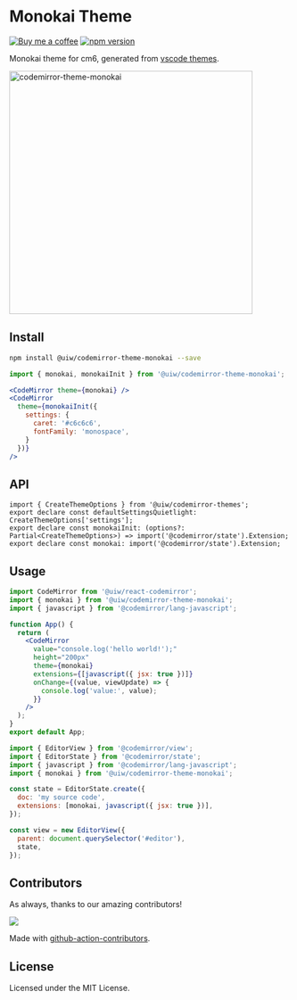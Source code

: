 <!--rehype:ignore:start-->

# Monokai Theme

<!--rehype:ignore:end-->

[![Buy me a coffee](https://img.shields.io/badge/Buy%20me%20a%20coffee-048754?logo=buymeacoffee)](https://jaywcjlove.github.io/#/sponsor)
[![npm version](https://img.shields.io/npm/v/@uiw/codemirror-theme-monokai.svg)](https://www.npmjs.com/package/@uiw/codemirror-theme-monokai)

Monokai theme for cm6, generated from [vscode themes](https://github.com/microsoft/vscode/blob/main/extensions/theme-monokai/themes/monokai-color-theme.json).

<a href="https://uiwjs.github.io/react-codemirror/#/theme/data/monokai">
  <img width="436" alt="codemirror-theme-monokai" src="https://github.com/uiwjs/react-codemirror/assets/1680273/07df9125-6d96-413b-b863-1eef945b99e3">
</a>

## Install

```bash
npm install @uiw/codemirror-theme-monokai --save
```

```jsx
import { monokai, monokaiInit } from '@uiw/codemirror-theme-monokai';

<CodeMirror theme={monokai} />
<CodeMirror
  theme={monokaiInit({
    settings: {
      caret: '#c6c6c6',
      fontFamily: 'monospace',
    }
  })}
/>
```

## API

```tsx
import { CreateThemeOptions } from '@uiw/codemirror-themes';
export declare const defaultSettingsQuietlight: CreateThemeOptions['settings'];
export declare const monokaiInit: (options?: Partial<CreateThemeOptions>) => import('@codemirror/state').Extension;
export declare const monokai: import('@codemirror/state').Extension;
```

## Usage

```jsx
import CodeMirror from '@uiw/react-codemirror';
import { monokai } from '@uiw/codemirror-theme-monokai';
import { javascript } from '@codemirror/lang-javascript';

function App() {
  return (
    <CodeMirror
      value="console.log('hello world!');"
      height="200px"
      theme={monokai}
      extensions={[javascript({ jsx: true })]}
      onChange={(value, viewUpdate) => {
        console.log('value:', value);
      }}
    />
  );
}
export default App;
```

```js
import { EditorView } from '@codemirror/view';
import { EditorState } from '@codemirror/state';
import { javascript } from '@codemirror/lang-javascript';
import { monokai } from '@uiw/codemirror-theme-monokai';

const state = EditorState.create({
  doc: 'my source code',
  extensions: [monokai, javascript({ jsx: true })],
});

const view = new EditorView({
  parent: document.querySelector('#editor'),
  state,
});
```

## Contributors

As always, thanks to our amazing contributors!

<a href="https://github.com/uiwjs/react-codemirror/graphs/contributors">
  <img src="https://uiwjs.github.io/react-codemirror/CONTRIBUTORS.svg" />
</a>

Made with [github-action-contributors](https://github.com/jaywcjlove/github-action-contributors).

## License

Licensed under the MIT License.
